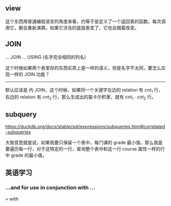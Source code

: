 ## view

这个东西用普通编程语言的角度来看，约等于是定义了一个返回表的函数。每次调用它，都会重新演算。如果它涉及的底层表变了，它也会跟着改变。


## JOIN

... JOIN ... USING (名字完全相同的列名)

这个时候如果两个表里存的东西实质上是一样的语义，但是名字不太同，要怎么实现一样的 JOIN 功能？

---

默认应该是 内 JOIN，这个时候，如果同一个关键字左边的 relation 有 $cnt_1$ 行，右边的 relation 有 $cnt_2$ 行，那么生成出的笛卡尔积里，就有 $cnt_1\cdot cnt_2$ 行。

## subquery

https://duckdb.org/docs/stable/sql/expressions/subqueries.html#correlated-subqueries

大致意思就是说，如果我要只保留一个表中，每门课的 grade 最小值。那么我是要遍历每一行，对于这特定的一行，查询整个表中和这一行 course 属性一样的行中 grade 的最小值。

## 英语学习

### ...and for use in conjunction with ...

= with
